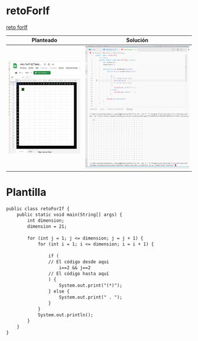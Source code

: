 # retoForIf

[reto forIf](https://docs.google.com/spreadsheets/d/1r7Sn8z3HDpUO8PPNc_eL3pTRCEHZ1gl8ybdL6D6aSLw/edit?usp=sharing)


|Planteado|Solución
|-|-
|![reto forIf](/images/retoForIfHojaDeCalculo.png)|![reto forIf](/images/retoForIf.png)

# Plantilla

```
public class retoForIf {
    public static void main(String[] args) {
        int dimension;
        dimension = 21;

        for (int j = 1; j <= dimension; j = j + 1) {
            for (int i = 1; i <= dimension; i = i + 1) {

                if (
                // El código desde aqui
                    i==2 && j==2
                // El código hasta aquí
                ) {
                    System.out.print("(*)");
                } else {
                    System.out.print(" . ");
                }
            }
            System.out.println();
        }
    }
}
```
